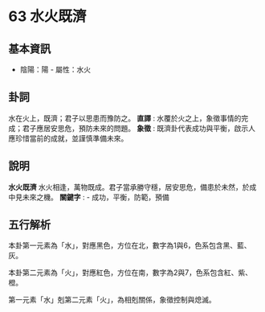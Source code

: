 # 63 水火既濟

## 基本資訊
- 陰陽：陽 - 屬性：水火 
## 卦詞
水在火上，既濟；君子以思患而豫防之。
 **直譯** : 水覆於火之上，象徵事情的完成；君子應居安思危，預防未來的問題。
 **象徵** : 既濟卦代表成功與平衡，啟示人應珍惜當前的成就，並謹慎準備未來。
## 說明
**水火既濟** 水火相逢，萬物既成。君子當承勝守穩，居安思危，備患於未然，於成中見未來之機。
**關鍵字** : - 成功，平衡，防範，預備
## 五行解析
本卦第一元素為「水」，對應黑色，方位在北，數字為1與6，色系包含黑、藍、灰。

本卦第二元素為「火」，對應紅色，方位在南，數字為2與7，色系包含紅、紫、橙。

第一元素「水」剋第二元素「火」，為相剋關係，象徵控制與熄滅。

